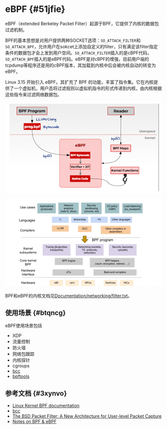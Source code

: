# eBPF {#51jfie}

eBPF（extended Berkeley Packet Filter）起源于BPF，它提供了内核的数据包过滤机制。

BPF的基本思想是对用户提供两种SOCKET选项：`SO_ATTACH_FILTER`和`SO_ATTACH_BPF`，允许用户在sokcet上添加自定义的filter，只有满足该filter指定条件的数据包才会上发到用户空间。`SO_ATTACH_FILTER`插入的是cBPF代码，`SO_ATTACH_BPF`插入的是eBPF代码。eBPF是对cBPF的增强，目前用户端的tcpdump等程序还是用的cBPF版本，其加载到内核中后会被内核自动的转变为eBPF。

Linux 3.15 开始引入 eBPF。其扩充了 BPF 的功能，丰富了指令集。它在内核提供了一个虚拟机，用户态将过滤规则以虚拟机指令的形式传递到内核，由内核根据这些指令来过滤网络数据包。

![](/assets/network-virtualnet-linuxnet-ebpf1.png)

![](/assets/network-vnet-linuxnet-ebpf11.png)

BPF和eBPF的内核文档见[Documentation/networking/filter.txt](https://www.kernel.org/doc/Documentation/networking/filter.txt)。

## 使用场景 {#btqncg}

eBPF使用场景包括

* XDP
* 流量控制
* 防火墙
* 网络包跟踪
* 内核探针
* cgroups
* [bcc](https://www.bookstack.cn/read/sdn-handbook/$bcc.md)
* [bpftools](https://github.com/cloudflare/bpftools)

## 参考文档 {#3xynvo}

* [Linux Kernel BPF documentation](https://www.kernel.org/doc/Documentation/networking/filter.txt)
* [bcc](https://github.com/iovisor/bcc)
* [The BSD Packet Filter: A New Architecture for User-level Packet Capture](http://step.polymtl.ca/~suchakra/PWL-Jun28-MTL.pdf)
* [Notes on BPF & eBPF](https://jvns.ca/blog/2017/06/28/notes-on-bpf---ebpf/)



